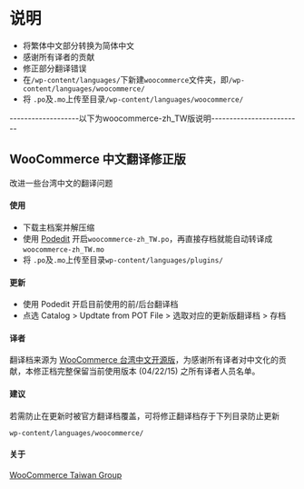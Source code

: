 # 说明
* 将繁体中文部分转换为简体中文
* 感谢所有译者的贡献
* 修正部分翻译错误
* 在`/wp-content/languages/`下新建`woocommerce`文件夹，即`/wp-content/languages/woocommerce/`
* 将 `.po`及`.mo`上传至目录`/wp-content/languages/woocommerce/`



-------------------以下为woocommerce-zh_TW版说明-------------------------

## WooCommerce 中文翻译修正版
 改进一些台湾中文的翻译问题
 
#### 使用
* 下载主档案并解压缩
* 使用 [Podedit](http://poedit.net/) 开启`woocommerce-zh_TW.po`，再直接存档就能自动转译成`woocommerce-zh_TW.mo`
* 将 `.po`及`.mo`上传至目录`wp-content/languages/plugins/`

#### 更新
* 使用 Podedit 开启目前使用的前/后台翻译档
* 点选 Catalog > Updtate from POT File > 选取对应的更新版翻译档 > 存档

#### 译者

翻译档来源为 [WooCommerce 台湾中文开源版](https://www.transifex.com/projects/p/woocommerce/language/zh_TW/)，为感谢所有译者对中文化的贡献，本修正档完整保留当前使用版本 (04/22/15) 之所有译者人员名单。


#### 建议

若需防止在更新时被官方翻译档覆盖，可将修正翻译档存于下列目录防止更新

`wp-content/languages/woocommerce/`

#### 关于

[WooCommerce Taiwan Group](http://www.facebook.com/groups/woocommercetaiwan/)
